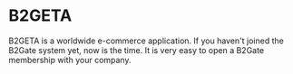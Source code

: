 # B2GETA
B2GETA is a worldwide e-commerce application. If you haven't joined the B2Gate system yet, now is the time. It is very easy to open a B2Gate membership with your company.



